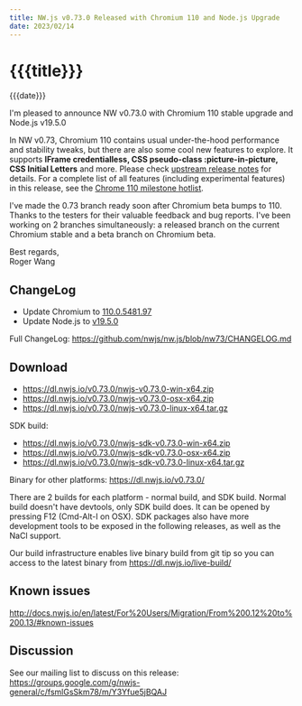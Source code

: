 ```yaml
---
title: NW.js v0.73.0 Released with Chromium 110 and Node.js Upgrade
date: 2023/02/14
---
```

# {{{title}}}
{{{date}}}

I'm pleased to announce NW v0.73.0 with Chromium 110 stable upgrade and Node.js v19.5.0

In NW v0.73, Chromium 110 contains usual under-the-hood performance and stability tweaks, but there are also some cool new features to explore. It supports **IFrame credentialless, CSS pseudo-class :picture-in-picture, CSS Initial Letters** and more. Please check [upstream release notes](https://developer.chrome.com/blog/chrome-110-beta/) for details. For a complete list of all features (including experimental features) in this release, see the [Chrome 110 milestone hotlist](https://www.chromestatus.com/features#milestone=110).

I've made the 0.73 branch ready soon after Chromium beta bumps to 110. Thanks to the testers for their valuable feedback and bug reports. I've been working on 2 branches simultaneously: a released branch on the current Chromium stable and a beta branch on Chromium beta.

Best regards,  
Roger Wang

## ChangeLog

- Update Chromium to [110.0.5481.97](https://chromereleases.googleblog.com/2023/02/stable-channel-update-for-desktop.html)
- Update Node.js to [v19.5.0](https://nodejs.org/en/blog/release/v19.5.0/)

Full ChangeLog: https://github.com/nwjs/nw.js/blob/nw73/CHANGELOG.md

## Download 

* https://dl.nwjs.io/v0.73.0/nwjs-v0.73.0-win-x64.zip 
* https://dl.nwjs.io/v0.73.0/nwjs-v0.73.0-osx-x64.zip 
* https://dl.nwjs.io/v0.73.0/nwjs-v0.73.0-linux-x64.tar.gz 

SDK build: 
* https://dl.nwjs.io/v0.73.0/nwjs-sdk-v0.73.0-win-x64.zip 
* https://dl.nwjs.io/v0.73.0/nwjs-sdk-v0.73.0-osx-x64.zip 
* https://dl.nwjs.io/v0.73.0/nwjs-sdk-v0.73.0-linux-x64.tar.gz 

Binary for other platforms: https://dl.nwjs.io/v0.73.0/ 

There are 2 builds for each platform - normal build, and SDK build. Normal build doesn't have devtools, only SDK build does. lt can be opened by pressing F12 (Cmd-Alt-I on OSX). SDK packages also have more development tools to be exposed in the following releases, as well as the NaCl support.

Our build infrastructure enables live binary build from git tip so you can access to the latest binary from https://dl.nwjs.io/live-build/ 

## Known issues 

http://docs.nwjs.io/en/latest/For%20Users/Migration/From%200.12%20to%200.13/#known-issues

## Discussion

See our mailing list to discuss on this release: https://groups.google.com/g/nwjs-general/c/fsmlGsSkm78/m/Y3Yfue5jBQAJ
